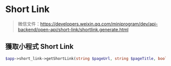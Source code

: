 # Short Link

> 微信文件：https://developers.weixin.qq.com/miniprogram/dev/api-backend/open-api/short-link/shortlink.generate.html


## 獲取小程式 Short Link

```php
$app->short_link->getShortLink(string $pageUrl, string $pageTitle, bool $isPermanent = false);
```
